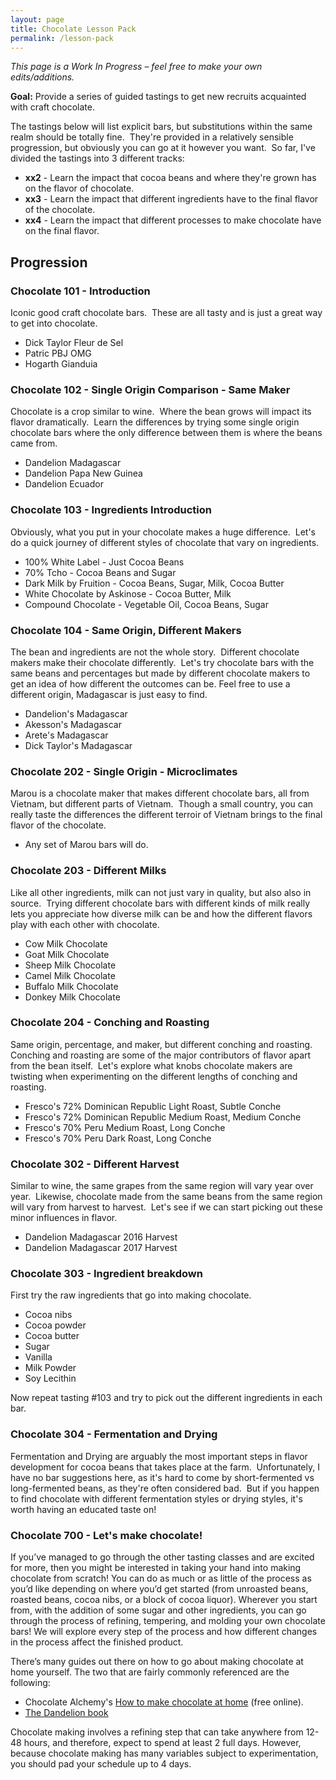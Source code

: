 ```yaml
---
layout: page
title: Chocolate Lesson Pack
permalink: /lesson-pack
---
```


*This page is a Work In Progress – feel free to make your own edits/additions.*

**Goal:** Provide a series of guided tastings to get new recruits acquainted with craft chocolate.

The tastings below will list explicit bars, but substitutions within the same realm should be totally fine.  They're provided in a relatively sensible progression, but obviously you can go at it however you want.  So far, I've divided the tastings into 3 different tracks:

- **xx2** - Learn the impact that cocoa beans and where they're grown has on the flavor of chocolate.
- **xx3** - Learn the impact that different ingredients have to the final flavor of the chocolate.
- **xx4** - Learn the impact that different processes to make chocolate have on the final flavor.

## Progression

### Chocolate 101 - Introduction

Iconic good craft chocolate bars.  These are all tasty and is just a great way to get into chocolate.

- Dick Taylor Fleur de Sel
- Patric PBJ OMG
- Hogarth Gianduia

### Chocolate 102 - Single Origin Comparison - Same Maker

Chocolate is a crop similar to wine.  Where the bean grows will impact its flavor dramatically.  Learn the differences by trying some single origin chocolate bars where the only difference between them is where the beans came from.

- Dandelion Madagascar
- Dandelion Papa New Guinea
- Dandelion Ecuador

### Chocolate 103 - Ingredients Introduction

Obviously, what you put in your chocolate makes a huge difference.  Let's do a quick journey of different styles of chocolate that vary on ingredients.

- 100% White Label - Just Cocoa Beans
- 70% Tcho - Cocoa Beans and Sugar
- Dark Milk by Fruition - Cocoa Beans, Sugar, Milk, Cocoa Butter
- White Chocolate by Askinose - Cocoa Butter, Milk
- Compound Chocolate - Vegetable Oil, Cocoa Beans, Sugar

### Chocolate 104 - Same Origin, Different Makers

The bean and ingredients are not the whole story.  Different chocolate makers make their chocolate differently.  Let's try chocolate bars with the same beans and percentages but made by different chocolate makers to get an idea of how different the outcomes can be. Feel free to use a different origin, Madagascar is just easy to find.

- Dandelion's Madagascar
- Akesson's Madagascar
- Arete's Madagascar
- Dick Taylor's Madagascar

### Chocolate 202 - Single Origin - Microclimates

Marou is a chocolate maker that makes different chocolate bars, all from Vietnam, but different parts of Vietnam.  Though a small country, you can really taste the differences the different terroir of Vietnam brings to the final flavor of the chocolate.

- Any set of Marou bars will do.

### Chocolate 203 - Different Milks

Like all other ingredients, milk can not just vary in quality, but also also in source.  Trying different chocolate bars with different kinds of milk really lets you appreciate how diverse milk can be and how the different flavors play with each other with chocolate.

- Cow Milk Chocolate
- Goat Milk Chocolate
- Sheep Milk Chocolate
- Camel Milk Chocolate
- Buffalo Milk Chocolate
- Donkey Milk Chocolate

### Chocolate 204 - Conching and Roasting

Same origin, percentage, and maker, but different conching and roasting.  Conching and roasting are some of the major contributors of flavor apart from the bean itself.  Let's explore what knobs chocolate makers are twisting when experimenting on the different lengths of conching and roasting.

- Fresco's 72% Dominican Republic Light Roast, Subtle Conche
- Fresco's 72% Dominican Republic Medium Roast, Medium Conche
- Fresco's 70% Peru Medium Roast, Long Conche
- Fresco's 70% Peru Dark Roast, Long Conche

### Chocolate 302 - Different Harvest

Similar to wine, the same grapes from the same region will vary year over year.  Likewise, chocolate made from the same beans from the same region will vary from harvest to harvest.  Let's see if we can start picking out these minor influences in flavor.

- Dandelion Madagascar 2016 Harvest
- Dandelion Madagascar 2017 Harvest

### Chocolate 303 - Ingredient breakdown

First try the raw ingredients that go into making chocolate.

- Cocoa nibs
- Cocoa powder
- Cocoa butter
- Sugar
- Vanilla
- Milk Powder
- Soy Lecithin

Now repeat tasting #103 and try to pick out the different ingredients in each bar.

### Chocolate 304 - Fermentation and Drying

Fermentation and Drying are arguably the most important steps in flavor development for cocoa beans that takes place at the farm.  Unfortunately, I have no bar suggestions here, as it's hard to come by short-fermented vs long-fermented beans, as they're often considered bad.  But if you happen to find chocolate with different fermentation styles or drying styles, it's worth having an educated taste on!

### Chocolate 700 - Let's make chocolate!

If you’ve managed to go through the other tasting classes and are excited for more, then you might be interested in taking your hand into making chocolate from scratch!  You can do as much or as little of the process as you’d like depending on where you’d get started (from unroasted beans, roasted beans, cocoa nibs, or a block of cocoa liquor).  Wherever you start from, with the addition of some sugar and other ingredients, you can go through the process of refining, tempering, and molding your own chocolate bars!  We will explore every step of the process and how different changes in the process affect the finished product.

There’s many guides out there on how to go about making chocolate at home yourself.  The two that are fairly commonly referenced are the following:

- Chocolate Alchemy's [How to make chocolate at home](https://chocolatealchemy.com/how-to-make-chocolate-the-complete-text-guide) (free online).
- [The Dandelion book](https://www.dandelionchocolate.com/making-chocolate/)

Chocolate making involves a refining step that can take anywhere from 12-48 hours, and therefore, expect to spend at least 2 full days. However, because chocolate making has many variables subject to experimentation, you should pad your schedule up to 4 days.
